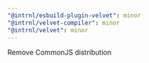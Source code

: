 ```yaml
---
"@intrnl/esbuild-plugin-velvet": minor
"@intrnl/velvet-compiler": minor
"@intrnl/velvet": minor
---
```


Remove CommonJS distribution
